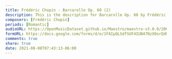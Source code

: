 ```yaml
---
title: Frédéric Chopin - Barcarolle Op. 60 (2)
description: This is the description for Barcarolle Op. 60 by Frédéric Chopin
composers: [Frédéric Chopin]
periods: [Romantic]
audioURL: https://OpenMusicDataset.github.io/Maestro/maestro-v3.0.0/2008/MIDI-Unprocessed_08_R3_2008_01-05_ORIG_MID--AUDIO_08_R3_2008_wav--1.midi
formURL: https://docs.google.com/forms/d/e/1FAIpQLSdfSUF4IUB47NzXOorQdRC-9np_W5w1ttjkmW60esAwu0ynCA/viewform
comments: true
share: true
date: 2021-08-08T07:43:13-06:00
---
```

